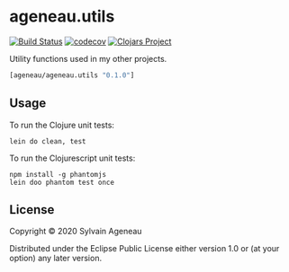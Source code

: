 # ageneau.utils
[![Build Status](https://travis-ci.org/ageneau/cljc-utils.svg?branch=master)](https://travis-ci.org/ageneau/cljc-utils)
[![codecov](https://codecov.io/gh/ageneau/cljc-utils/branch/master/graph/badge.svg)](https://codecov.io/gh/ageneau/cljc-utils)
[![Clojars Project](https://img.shields.io/clojars/v/ageneau/ageneau.utils.svg)](https://clojars.org/ageneau/ageneau.utils)

Utility functions used in my other projects.

```clj
[ageneau/ageneau.utils "0.1.0"]
```

## Usage

To run the Clojure unit tests:
```
lein do clean, test
```

To run the Clojurescript unit tests:
```
npm install -g phantomjs
lein doo phantom test once
```


## License

Copyright © 2020 Sylvain Ageneau

Distributed under the Eclipse Public License either version 1.0 or (at
your option) any later version.

